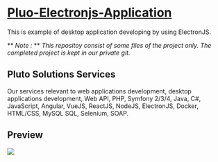 # [Pluo-Electronjs-Application](https://startbootstrap.com/template-overviews/resume/)

This is example of desktop application developing by using ElectronJS.

** _Note :_ **
*This repositoy consist of some files of the project only. The completed project is kept in our private git.*

## Pluto Solutions Services
Our services relevant to web applications development, desktop applications development, Web API, PHP, Symfony 2/3/4, Java, C#, JavaScript, Angular, VueJS, ReactJS, NodeJS, ElectronJS, Docker, HTML/CSS, MySQL SQL, Selenium, SOAP.

## Preview
![](https://github.com/plutosolutions/pluto-electronjs/blob/master/pluto-electronjs.png)
